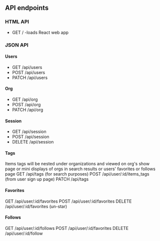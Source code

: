 ## API endpoints

### HTML API
- GET / -loads React web app

### JSON API

#### Users
- GET /api/users
- POST /api/users
- PATCH /api/users

#### Org
- GET /api/org
- POST /api/org
- PATCH /api/org

#### Session
- GET /api/session
- POST /api/session
- DELETE /api/session

#### Tags
Items tags will be nested under organizations and viewed on org's show page or mini displays of orgs in search results or users' favorites or follows page
GET /api/tags (for search purposes)
POST /api/user/:id/items_tags (from user sign up page)
PATCH /api/tags

#### Favorites
GET /api/user/:id/favorites
POST /api/user/:id/favorites
DELETE /api/user/:id/favorites (un-star)

#### Follows
GET /api/user/:id/follows
POST /api/user/:id/favorites
DELETE /api/user/:id/follow
